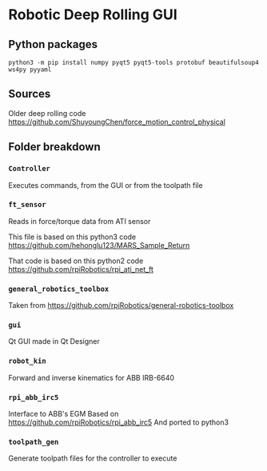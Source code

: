 # Robotic Deep Rolling GUI

## Python packages
`python3 -m pip install numpy pyqt5 pyqt5-tools protobuf beautifulsoup4 ws4py pyyaml`

## Sources

Older deep rolling code
https://github.com/ShuyoungChen/force_motion_control_physical

## Folder breakdown

### `Controller`
Executes commands, from the GUI or from the toolpath file
### `ft_sensor`
Reads in force/torque data from ATI sensor

This file is based on this python3 code https://github.com/hehonglu123/MARS_Sample_Return

That code is based on this python2 code https://github.com/rpiRobotics/rpi_ati_net_ft

### `general_robotics_toolbox`
Taken from https://github.com/rpiRobotics/general-robotics-toolbox
### `gui`
Qt GUI made in Qt Designer
### `robot_kin`
Forward and inverse kinematics for ABB IRB-6640
### `rpi_abb_irc5`
Interface to ABB's EGM
Based on https://github.com/rpiRobotics/rpi_abb_irc5
And ported to python3
### `toolpath_gen`
Generate toolpath files for the controller to execute